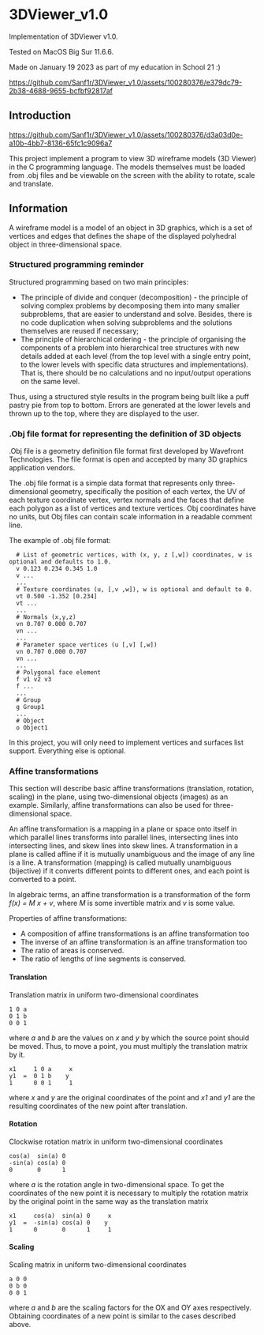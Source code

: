 # 3DViewer_v1.0

Implementation of 3DViewer v1.0.

Tested on MacOS Big Sur 11.6.6.

Made on January 19 2023 as part of my education in School 21 :)

https://github.com/Sanf1r/3DViewer_v1.0/assets/100280376/e379dc79-2b38-4688-9655-bcfbf92817af

## Introduction

https://github.com/Sanf1r/3DViewer_v1.0/assets/100280376/d3a03d0e-a10b-4bb7-8136-65fc1c9096a7

This project implement a program to view 3D wireframe models (3D Viewer) in the C programming language. The models themselves must be loaded from .obj files and be viewable on the screen with the ability to rotate, scale and translate.

## Information

A wireframe model is a model of an object in 3D graphics, which is a set of vertices and edges that defines the shape of the displayed polyhedral object in three-dimensional space.

### Structured programming reminder

Structured programming based on two main principles:
- The principle of divide and conquer (decomposition) - the principle of solving complex problems by decomposing them into many smaller subproblems, that are easier to understand and solve. Besides, there is no code duplication when solving subproblems and the solutions themselves are reused if necessary;
- The principle of hierarchical ordering - the principle of organising the components of a problem into hierarchical tree structures with new details added at each level (from the top level with a single entry point, to the lower levels with specific data structures and implementations). That is, there should be no calculations and no input/output operations on the same level.

Thus, using a structured style results in the program being built like a puff pastry pie from top to bottom. Errors are generated at the lower levels and thrown up to the top, where they are displayed to the user.

### .Obj file format for representing the definition of 3D objects

.Obj file is a geometry definition file format first developed by Wavefront Technologies. The file format is open and accepted by many 3D graphics application vendors.

The .obj file format is a simple data format that represents only three-dimensional geometry, specifically the position of each vertex, the UV of each texture coordinate vertex, vertex normals and the faces that define each polygon as a list of vertices and texture vertices. Obj coordinates have no units, but Obj files can contain scale information in a readable comment line.

The example of .obj file format:
```
  # List of geometric vertices, with (x, y, z [,w]) coordinates, w is optional and defaults to 1.0.
  v 0.123 0.234 0.345 1.0
  v ...
  ...
  # Texture coordinates (u, [,v ,w]), w is optional and default to 0.
  vt 0.500 -1.352 [0.234]
  vt ...
  ...
  # Normals (x,y,z)
  vn 0.707 0.000 0.707
  vn ...
  ...
  # Parameter space vertices (u [,v] [,w])
  vn 0.707 0.000 0.707
  vn ...
  ...
  # Polygonal face element
  f v1 v2 v3
  f ...
  ...
  # Group
  g Group1
  ...
  # Object
  o Object1
  ```

In this project, you will only need to implement vertices and surfaces list support. Everything else is optional.

### Affine transformations

This section will describe basic affine transformations (translation, rotation, scaling) in the plane, using two-dimensional objects (images) as an example. Similarly, affine transformations can also be used for three-dimensional space.

An affine transformation is a mapping in a plane or space onto itself in which parallel lines transforms into parallel lines, intersecting lines into intersecting lines, and skew lines into skew lines.
A transformation in a plane is called affine if it is mutually unambiguous and the image of any line is a line. A transformation (mapping) is called mutually unambiguous (bijective) if it converts different points to different ones, and each point is converted to a point.

In algebraic terms, an affine transformation is a transformation of the form _f(x) = M x + v_, where _M_ is some invertible matrix and _v_ is some value.

Properties of affine transformations:
- A composition of affine transformations is an affine transformation too
- The inverse of an affine transformation is an affine transformation too
- The ratio of areas is conserved.
- The ratio of lengths of line segments is conserved.

#### Translation

Translation matrix in uniform two-dimensional coordinates
```
1 0 a
0 1 b
0 0 1
```

where _a_ and _b_ are the values on _x_ and _y_ by which the source point should be moved. Thus, to move a point, you must multiply the translation matrix by it.
```
x1     1 0 a     x 
y1  =  0 1 b    y
1      0 0 1     1
```

where _x_ and _y_ are the original coordinates of the point and _x1_ and _y1_ are the resulting coordinates of the new point after translation.

#### Rotation

Clockwise rotation matrix in uniform two-dimensional coordinates
```
cos(a)  sin(a) 0
-sin(a) cos(a) 0
0       0      1
```

where _a_ is the rotation angle in two-dimensional space. To get the coordinates of the new point it is necessary to multiply the rotation matrix by the original point in the same way as the translation matrix
```
x1     cos(a)  sin(a) 0     x 
y1  =  -sin(a) cos(a) 0    y
1      0       0      1     1
```

#### Scaling

Scaling matrix in uniform two-dimensional coordinates
```
a 0 0
0 b 0
0 0 1
```

where _a_ and _b_ are the scaling factors for the OX and OY axes respectively. Obtaining coordinates of a new point is similar to the cases described above.

